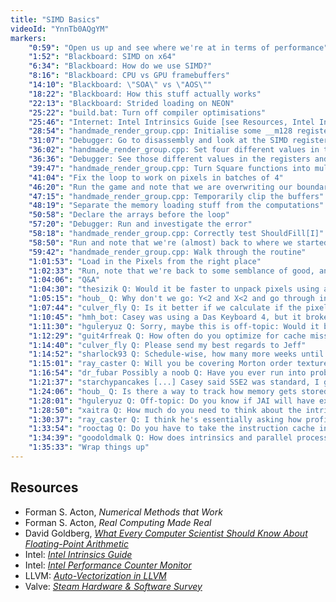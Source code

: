 ```yaml
---
title: "SIMD Basics"
videoId: "YnnTb0AQgYM"
markers:
    "0:59": "Open us up and see where we're at in terms of performance"
    "1:52": "Blackboard: SIMD on x64"
    "6:34": "Blackboard: How do we use SIMD?"
    "8:16": "Blackboard: CPU vs GPU framebuffers"
    "14:10": "Blackboard: \"SOA\" vs \"AOS\""
    "18:22": "Blackboard: How this stuff actually works"
    "22:13": "Blackboard: Strided loading on NEON"
    "25:22": "build.bat: Turn off compiler optimisations"
    "25:46": "Internet: Intel Intrinsics Guide [see Resources, Intel Intrinsics Guide]"
    "28:54": "handmade_render_group.cpp: Initialise some __m128 registers and use some SIMD intrinsics to operate on them 4-wide"
    "31:07": "Debugger: Go to disassembly and look at the SIMD registers"
    "36:02": "handmade_render_group.cpp: Set four different values in the registers"
    "36:36": "Debugger: See those different values in the registers and note the order in which they are loaded"
    "39:47": "handmade_render_group.cpp: Turn Square functions into multiplies"
    "41:04": "Fix the loop to work on pixels in batches of 4"
    "46:20": "Run the game and note that we are overwriting our boundary"
    "47:15": "handmade_render_group.cpp: Temporarily clip the buffers"
    "48:19": "Separate the memory loading stuff from the computations"
    "50:58": "Declare the arrays before the loop"
    "57:20": "Debugger: Run and investigate the error"
    "58:18": "handmade_render_group.cpp: Correctly test ShouldFill[I]"
    "58:50": "Run and note that we're (almost) back to where we started"
    "59:42": "handmade_render_group.cpp: Walk through the routine"
    "1:01:53": "Load in the Pixels from the right place"
    "1:02:33": "Run, note that we're back to some semblance of good, and glimpse into the future"
    "1:04:06": "Q&A"
    "1:04:30": "thesizik Q: Would it be faster to unpack pixels using a union of an int32 with a struct of 4 int8's, instead of doing 4 shifts and masks per pixel?"
    "1:05:15": "houb_ Q: Why don't we go: Y<2 and X<2 and go through in blocks, instead of a line?"
    "1:07:44": "culver_fly Q: Is it better if we calculate if the pixel should be filled and queue it up and only do the calculations once we hit 4 of them?"
    "1:10:45": "hmh_bot: Casey was using a Das Keyboard 4, but it broke, so he is currently using an unknown keyboard he had lying around."
    "1:11:30": "hguleryuz Q: Sorry, maybe this is off-topic: Would it be correct to say anyone coding in Java, by default, is not making use of any of the SIMD stuff, or do you think the JIT compiler is smart enough to make use of it in certain circumstances, maybe with some analysis of the bytecode?"
    "1:12:29": "guit4rfreak Q: How often do you optimize for cache misses vs optimizing with SIMD? I got the impression that cache misses are by far the most important things to look out for"
    "1:14:40": "culver_fly Q: Please send my best regards to Jeff"
    "1:14:52": "sharlock93 Q: Schedule-wise, how many more weeks until you are done with optimization of the renderer?"
    "1:15:01": "ray_caster Q: Will you be covering Morton order texture swizzling?"
    "1:16:54": "dr_fubar Possibly a noob Q: Have you ever run into problems with floating point arithmetic, and what are some good approaches to avoiding those problems? [see Resources, Goldberg and Acton]"
    "1:21:37": "starchypancakes [...] Casey said SSE2 was standard, I guess I'll start there [see Resources, Valve]"
    "1:24:06": "houb_ Q: Is there a way to track how memory gets stored to cache? [see Resources, Intel Performance Counter Monitor]"
    "1:28:01": "hguleryuz Q: Off-topic: Do you know if JAI will have extensions / a method for using SIMD?"
    "1:28:50": "xaitra Q: How much do you need to think about the intrinsic instructions while programming, or does the compiler usually take care of that? Is this the big difference between using GNU and Intel compiler, for example?"
    "1:30:37": "ray_caster Q: I think he's essentially asking how proficient compilers are at automatically emitting SIMD instructions [see Resources, LLVM]"
    "1:33:54": "rooctag Q: Do you have to take the instruction cache into account? Or is it large enough?"
    "1:34:39": "goodoldmalk Q: How does intrinsics and parallel processing work together? Does each CPU have registers to do intrinsics? If so, could we increase X-fold the number of pixel rendering in our code if we computed in parallel?"
    "1:35:33": "Wrap things up"
---
```


## Resources

* Forman S. Acton, *Numerical Methods that Work*
* Forman S. Acton, *Real Computing Made Real*
* David Goldberg, [*What Every Computer Scientist Should Know About Floating-Point Arithmetic*](https://ece.uwaterloo.ca/~dwharder/NumericalAnalysis/02Numerics/Double/paper.pdf)
* Intel: [*Intel Intrinsics Guide*](https://software.intel.com/sites/landingpage/IntrinsicsGuide/)
* Intel: [*Intel Performance Counter Monitor*](https://software.intel.com/en-us/articles/intel-performance-counter-monitor)
* LLVM: [*Auto-Vectorization in LLVM*](http://llvm.org/docs/Vectorizers.html)
* Valve: [*Steam Hardware & Software Survey*](https://store.steampowered.com/hwsurvey)
